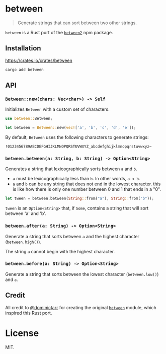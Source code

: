 # between

> Generate strings that can sort between two other strings.

`between` is a Rust port of the [`between2`](https://github.com/dashed/between2) npm package.

## Installation

https://crates.io/crates/between

```sh
cargo add between
```

## API

### `Between::new(chars: Vec<char>) -> Self`

Initializes `Between` with a custom set of characters.

```rust
use between::Between;

let between = Between::new(vec!['a', 'b', 'c', 'd', 'e']);
```

By default, `Between` uses the following characters to generate strings:

```
!0123456789ABCDEFGHIJKLMNOPQRSTUVWXYZ_abcdefghijklmnopqrstuvwxyz~
```

### `between.between(a: String, b: String) -> Option<String>`

Generates a string that lexicographically sorts between `a` and `b`.

- `a` must be lexicographically less than `b`. In other words, `a < b`.
- `a` and `b` can be any string that does not end in the lowest character. this is like how there is only one number between 0 and 1 that ends in a "0".

```rust
let tween = between.between(String::from("a"), String::from("b"));
```

`tween` is an `Option<String>` that, if `Some`, contains a string that will sort between 'a' and 'b'.

### `between.after(a: String) -> Option<String>`

Generate a string that sorts between `a` and the highest character (`between.high()`).

The string `a` cannot begin with the highest character.

### `between.before(a: String) -> Option<String>`

Generate a string that sorts between the lowest character (`between.low()`) and `a`.

## Credit

All credit to [@dominictarr](https://github.com/dominictarr) for creating the original [`between`](https://github.com/dominictarr/between) module, which inspired this Rust port.

# License

MIT.
